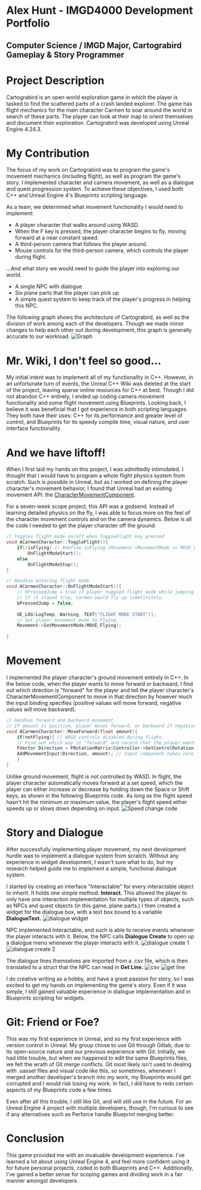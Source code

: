 # Alex Hunt - IMGD4000 Development Portfolio
## Computer Science / IMGD Major, Cartograbird Gameplay & Story Programmer

# Project Description
Cartograbird is an open world exploration game in which the player is tasked to find the scattered parts of a crash landed explorer. The game has flight mechanics for the main character Carmen to soar around the world in search of these parts. The player can look at their map to orient themselves and document their exploration. Cartograbird was developed using Unreal Engine 4.24.3.

# My Contribution
The focus of my work on Cartograbird was to program the game's movement mechanics (including flight), as well as program the game's story. I implemented character and camera movement, as well as a dialogue and quest progression system. To achieve these objectives, I used both C++ and Unreal Engine 4's Blueprints scripting language.

As a team, we determined what movement functionality I would need to implement:
- A player character that walks around using WASD.
- When the F key is pressed, the player character begins to fly, moving forward at a near constant speed.
- A third-person camera that follows the player around.
- Mouse controls for the third-person camera, which controls the player during flight.

...And what story we would need to guide the player into exploring our world.
- A single NPC with dialogue
- Six plane parts that the player can pick up
- A simple quest system to keep track of the player's progress in helping this NPC.

The following graph shows the architecture of Cartograbird, as well as the division of work among each of the developers. Though we made minor changes to help each other out during development, this graph is generally accurate to our workload.
![Graph](https://github.com/alexmhunt/cartograbirdportfolio/blob/master/graph.png?raw=true)

# Mr. Wiki, I don't feel so good...
My initial intent was to implement all of my functionality in C++. However, in an unfortunate turn of events, the Unreal C++ Wiki was deleted at the start of the project, leaving sparse online resources for C++ at best. Though I did not abandon C++ entirely, I ended up coding camera movement functionality and some flight movement using Blueprints.
Looking back, I believe it was beneficial that I got experience in both scripting languages. They both have their uses: C++ for its performance and greater level of control, and Blueprints for its speedy compile time, visual nature, and user interface functionality.

# And we have liftoff!
When I first laid my hands on this project, I was admittedly intimidated. I thought that I would have to program a whole flight physics system from scratch. Such is possible in Unreal, but as I worked on defining the player character's movement behavior, I found that Unreal had an existing movement API: the [CharacterMovementComponent](https://docs.unrealengine.com/en-US/API/Runtime/Engine/GameFramework/UCharacterMovementComponent/index.html). 

For a seven-week scope project, this API was a godsend. Instead of learning detailed physics on the fly, I was able to focus more on the feel of the character movement controls and on the camera dynamics. Below is all the code I needed to get the player character off the ground:

```c++
// Toggles flight mode on/off when ToggleFlight key pressed
void ACarmenCharacter::ToggleFlight(){
	if(!isFlying) // #define isFlying (Movement->MovementMode == MOVE_Flying)
		OnFlightModeStart();
	else
		OnFlightModeStop();
}

// Handles entering flight mode
void ACarmenCharacter::OnFlightModeStart(){
	// bPressedJump = true if player toggled flight mode while jumping.
	// If it stayed true, Carmen would fly up indefinitely.
	bPressedJump = false; 
	
	UE_LOG(LogTemp, Warning, TEXT("FLIGHT MODE START"));
	// Set player movement mode to Flying.
	Movement->SetMovementMode(MOVE_Flying);
	
}

```

# Movement
I implemented the player character's ground movement entirely in C++. In the below code, when the player wants to move forward or backward, I find out which direction is "forward" for the player and tell the player character's CharacterMovementComponent to move in that direction by however much the input binding specifies (positive values will move forward, negative values will move backward).
```c++
// Handles forward and backward movement.
// If amount is positive, player moves forward, or backward if negative.
void ACarmenCharacter::MoveForward(float amount){
	if(notFlying){ // WASD controls disabled during flight.
	// Find out which way is "forward" and record that the player wants to move that way.
	FVector Direction = FRotationMatrix(Controller->GetControlRotation()).GetScaledAxis(EAxis::X);
	AddMovementInput(Direction, amount); // Input component takes care of the rest!
	}
}
```
Unlike ground movement, flight is not controlled by WASD. In flight, the player character automatically moves forward at a set speed, which the player can either increase or decrease by holding down the Space or Shift keys, as shown in the following Blueprints code. As long as the flight speed hasn't hit the minimum or maximum value, the player's flight speed either speeds up or slows down depending on input.
![Speed change code](https://github.com/alexmhunt/cartograbirdportfolio/raw/master/speedcode.PNG)

# Story and Dialogue
After successfully implementing player movement, my next development hurdle was to implement a dialogue system from scratch. Without any experience in widget development, I wasn't sure what to do, but my research helped guide me to implement a simple, functional dialogue system. 

I started by creating an interface "Interactable" for every interactable object to inherit. It holds one simple method: **Interact.** This allowed the player to only have one interaction implementation for multiple types of objects, such as NPCs and quest objects (in this game, plane parts.) I then created a widget for the dialogue box, with a text box bound to a variable **DialogueText.**
![dialogue widget](https://github.com/alexmhunt/cartograbirdportfolio/blob/master/dialoguewindow.PNG)

NPC implemented Interactable, and such is able to receive events whenever the player interacts with it. Below, the NPC calls **Dialogue Create** to open up a dialogue menu whenever the player interacts with it.
![dialogue create 1](https://github.com/alexmhunt/cartograbirdportfolio/blob/master/dialoguecreate.PNG?raw=true)
![dialogue create 2](https://github.com/alexmhunt/cartograbirdportfolio/blob/master/dialoguecreateend.PNG?raw=true)

The dialogue lines themselves are imported from a .csv file, which is then translated to a struct that the NPC can read in **Get Line.**
![csv](https://github.com/alexmhunt/cartograbirdportfolio/blob/master/csv.PNG?raw=true)
![get line](https://github.com/alexmhunt/cartograbirdportfolio/blob/master/getline.PNG?raw=true)

I do creative writing as a hobby, and have a great passion for story, so I was excited to get my hands on implementing the game's story. Even if it was simple, I still gained valuable experience in dialogue implementation and in Blueprints scripting for widgets.

# Git: Friend or Foe?
This was my first experience in Unreal, and so my first experience with version control in Unreal. My group chose to use Git through Gitlab, due to its open-source nature and our previous experience with Git. Initially, we had little trouble, but when we happened to edit the same Blueprints files, we felt the wrath of Git merge conflicts. Git most likely isn't used to dealing with .uasset files and visual code like this, so sometimes, whenever I merged another developer's branch into my work, my Blueprints would get corrupted and I would risk losing my work. In fact, I did have to redo certain aspects of my Blueprints code a few times.

Even after all this trouble, I still like Git, and will still use in the future. For an Unreal Engine 4 project with multiple developers, though, I'm curious to see if any alternatives such as Perforce handle Blueprint merging better.

# Conclusion
This game provided me with an invaluable development experience. I've learned a lot about using Unreal Engine 4, and feel more confident using it for future personal projects, coded in both Blueprints and C++. Additionally, I've gained a better sense for scoping games and dividing work in a fair manner amongst developers.
